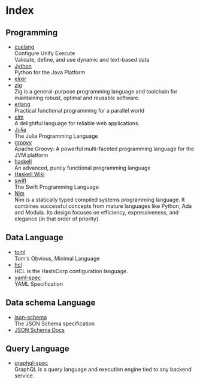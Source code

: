 # Index

## Programming

- [cuelang](https://cuelang.org/)
  <br/>Configure Unify Execute
  <br/>Validate, define, and use dynamic and text-based data
- [Jython](https://www.jython.org/)
  <br/>Python for the Java Platform
- [elixir](https://elixir-lang.org/)
- [zig](https://ziglang.org/)
  <br/>Zig is a general-purpose programming language and toolchain for maintaining robust, optimal and reusable
  software.
- [erlang](https://www.erlang.org/)
  <br/>Practical functional programming
  for a parallel world
- [elm](https://elm-lang.org/)
  <br/>A delightful language for reliable web applications.
- [Julia](https://julialang.org/)
  <br/>The Julia Programming Language
- [groovy](https://groovy-lang.org/)
  <br/>Apache Groovy: A powerful multi-faceted programming language for the JVM platform
- [haskell](https://www.haskell.org/)
  <br/>An advanced, purely functional programming language
- [Haskell Wiki](wiki.haskell.org)
- [swift](https://github.com/apple/swift)
  <br/>The Swift Programming Language
- [Nim](https://github.com/nim-lang/Nim)
  <br/>Nim is a statically typed compiled systems programming language. It combines successful concepts from mature
  languages like Python, Ada and Modula. Its design focuses on efficiency, expressiveness, and elegance (in that order
  of priority).

## Data Language

- [toml](https://github.com/toml-lang/toml)
  <br/>Tom's Obvious, Minimal Language
- [hcl](https://github.com/hashicorp/hcl)
  <br/>HCL is the HashiCorp configuration language.
- [yaml-spec](https://github.com/yaml/yaml-spec)
  <br/>YAML Specification

## Data schema Language

- [json-schema](https://github.com/json-schema-org/json-schema-spec)
  <br/>The JSON Schema specification
- [JSON Schema Docs](https://www.learnjsonschema.com/)

## Query Language

- [graphql-spec](https://github.com/graphql/graphql-spec)
  <br/>GraphQL is a query language and execution engine tied to any backend service.